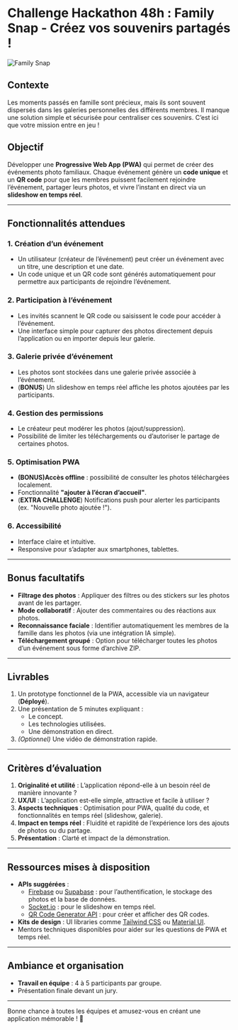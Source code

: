 # Challenge Hackathon 48h : **Family Snap - Créez vos souvenirs partagés !**

![Family Snap](https://i.pinimg.com/1200x/f2/de/c1/f2dec19b2158acd2edc4fba0b34b6580.jpg)

## **Contexte**

Les moments passés en famille sont précieux, mais ils sont souvent dispersés dans les galeries personnelles des différents membres. Il manque une solution simple et sécurisée pour centraliser ces souvenirs. C’est ici que votre mission entre en jeu !

## **Objectif**

Développer une **Progressive Web App (PWA)** qui permet de créer des événements photo familiaux. Chaque événement génère un **code unique** et un **QR code** pour que les membres puissent facilement rejoindre l’événement, partager leurs photos, et vivre l’instant en direct via un **slideshow en temps réel**.

---

## **Fonctionnalités attendues**

### 1. **Création d’un événement**

-   Un utilisateur (créateur de l’événement) peut créer un événement avec un titre, une description et une date.
-   Un code unique et un QR code sont générés automatiquement pour permettre aux participants de rejoindre l’événement.

### 2. **Participation à l’événement**

-   Les invités scannent le QR code ou saisissent le code pour accéder à l’événement.
-   Une interface simple pour capturer des photos directement depuis l’application ou en importer depuis leur galerie.

### 3. **Galerie privée d’événement**

-   Les photos sont stockées dans une galerie privée associée à l’événement.
-   (**BONUS**) Un slideshow en temps réel affiche les photos ajoutées par les participants.

### 4. **Gestion des permissions**

-   Le créateur peut modérer les photos (ajout/suppression).
-   Possibilité de limiter les téléchargements ou d’autoriser le partage de certaines photos.

### 5. **Optimisation PWA**

-   **(BONUS)Accès offline** : possibilité de consulter les photos téléchargées localement.
-   Fonctionnalité **"ajouter à l’écran d’accueil"**.
-   (**EXTRA CHALLENGE**) Notifications push pour alerter les participants (ex. "Nouvelle photo ajoutée !").

### 6. **Accessibilité**

-   Interface claire et intuitive.
-   Responsive pour s’adapter aux smartphones, tablettes.

---

## **Bonus facultatifs**

-   **Filtrage des photos** : Appliquer des filtres ou des stickers sur les photos avant de les partager.
-   **Mode collaboratif** : Ajouter des commentaires ou des réactions aux photos.
-   **Reconnaissance faciale** : Identifier automatiquement les membres de la famille dans les photos (via une intégration IA simple).
-   **Téléchargement groupé** : Option pour télécharger toutes les photos d’un événement sous forme d’archive ZIP.

---

## **Livrables**

1. Un prototype fonctionnel de la PWA, accessible via un navigateur (**Déployé**).
2. Une présentation de 5 minutes expliquant :
    - Le concept.
    - Les technologies utilisées.
    - Une démonstration en direct.
3. _(Optionnel)_ Une vidéo de démonstration rapide.

---

## **Critères d’évaluation**

1. **Originalité et utilité** : L’application répond-elle à un besoin réel de manière innovante ?
2. **UX/UI** : L’application est-elle simple, attractive et facile à utiliser ?
3. **Aspects techniques** : Optimisation pour PWA, qualité du code, et fonctionnalités en temps réel (slideshow, galerie).
4. **Impact en temps réel** : Fluidité et rapidité de l’expérience lors des ajouts de photos ou du partage.
5. **Présentation** : Clarté et impact de la démonstration.

---

## **Ressources mises à disposition**

-   **APIs suggérées** :
    -   [Firebase](https://firebase.google.com/) ou [Supabase](https://supabase.io/) : pour l’authentification, le stockage des photos et la base de données.
    -   [Socket.io](https://socket.io/) : pour le slideshow en temps réel.
    -   [QR Code Generator API](https://goqr.me/api/) : pour créer et afficher des QR codes.
-   **Kits de design** : UI libraries comme [Tailwind CSS](https://tailwindcss.com/) ou [Material UI](https://mui.com/).
-   Mentors techniques disponibles pour aider sur les questions de PWA et temps réel.

---

## **Ambiance et organisation**

-   **Travail en équipe** : 4 à 5 participants par groupe.
-   Présentation finale devant un jury.

---

Bonne chance à toutes les équipes et amusez-vous en créant une application mémorable ! 🎉

